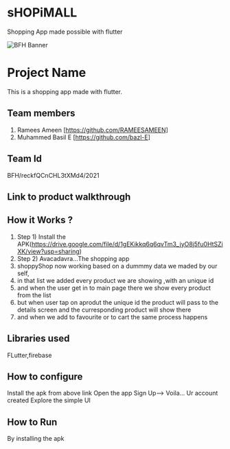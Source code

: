 # sHOPiMALL
Shopping App made possible with flutter 

![BFH Banner](https://trello-attachments.s3.amazonaws.com/542e9c6316504d5797afbfb9/542e9c6316504d5797afbfc1/39dee8d993841943b5723510ce663233/Frame_19.png)
# Project Name
This is a shopping app made with flutter.
## Team members
1. Ramees Ameen [https://github.com/RAMEESAMEEN]
2. Muhammed Basil E [https://github.com/bazl-E]
## Team Id
BFH/reckfQCnCHL3tXMd4/2021
## Link to product walkthrough

## How it Works ?
1. Step 1) Install the APK(https://drive.google.com/file/d/1gEKikkq6q6qvTm3_jyO8j5fu0HtSZiXK/view?usp=sharing)
2. Step 2) Avacadavra...The shopping app
3. shoppyShop now working based on a dummmy data we maded by our self,
4. in that list we added every product we are showing ,with an unique id
5. and when the user get in to main page there we show every product from the list
6. but when user tap on aprodut the unique id the product will pass to the details screen and the curresponding product will show there
7. and when we add to favourite or to cart the same process happens
## Libraries used
FLutter,firebase
## How to configure
Install the apk from above link
Open the app
Sign Up--> Voila... Ur account created
Explore the simple UI
## How to Run
By installing the apk
